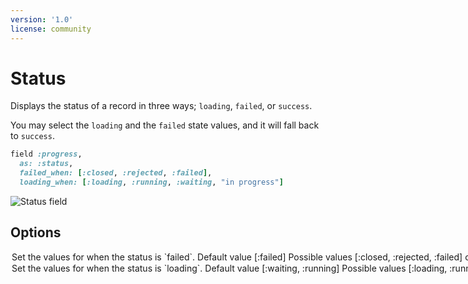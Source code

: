 ```yaml
---
version: '1.0'
license: community
---
```


# Status

Displays the status of a record in three ways; `loading`, `failed`, or `success`.

You may select the `loading` and the `failed` state values, and it will fall back to `success`.

```ruby
field :progress,
  as: :status,
  failed_when: [:closed, :rejected, :failed],
  loading_when: [:loading, :running, :waiting, "in progress"]
```

<img :src="('/assets/img/fields/status.png')" alt="Status field" class="border mb-4" />

## Options

<Option name="`failed_when`">
Set the values for when the status is `failed`.

#### Default value

`[:failed]`

#### Possible values

`[:closed, :rejected, :failed]` or an array with strings or symbols that indicate the `failed` state.
</Option>

<Option name="`loading_when`">
Set the values for when the status is `loading`.

#### Default value

`[:waiting, :running]`

#### Possible values

`[:loading, :running, :waiting, "in progress"]` or an array with strings or symbols that indicate the `loading` state.
</Option>


